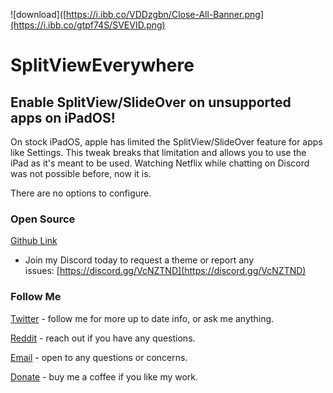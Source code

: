 ![download]([https://i.ibb.co/VDDzgbn/Close-All-Banner.png](https://i.ibb.co/gtpf74S/SVEVID.png)

# SplitViewEverywhere
## Enable SplitView/SlideOver on unsupported apps on iPadOS!

On stock iPadOS, apple has limited the SplitView/SlideOver feature for apps like Settings.
This tweak breaks that limitation and allows you to use the iPad as it's meant to be used.
Watching Netflix while chatting on Discord was not possible before, now it is.

There are no options to configure.

### Open Source
[Github Link](https://github.com/nahtedetihw/SplitViewEverywhere)

* Join my Discord today to request a theme or report any issues: [https://discord.gg/VcNZTND](https://discord.gg/VcNZTND)

### Follow Me
[Twitter](https://twitter.com/ethanwhited) - follow me for more up to date info, or ask me anything.

[Reddit](https://www.reddit.com/user/Nahtedetihw) - reach out if you have any questions.

[Email](mailto:ethanwhited2208@gmail.com) - open to any questions or concerns.

[Donate](https://paypal.me/nahtdetihw) - buy me a coffee if you like my work.
